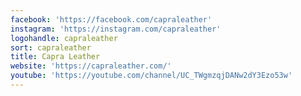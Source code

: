 ```yaml
---
facebook: 'https://facebook.com/capraleather'
instagram: 'https://instagram.com/capraleather'
logohandle: capraleather
sort: capraleather
title: Capra Leather
website: 'https://capraleather.com/'
youtube: 'https://youtube.com/channel/UC_TWgmzqjDANw2dY3Ezo53w'
---
```

